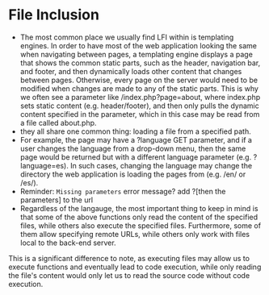 # File Inclusion
- The most common place we usually find LFI within is templating engines. In order to have most of the web application looking the same when navigating between pages, a templating engine displays a page that shows the common static parts, such as the header, navigation bar, and footer, and then dynamically loads other content that changes between pages. Otherwise, every page on the server would need to be modified when changes are made to any of the static parts. This is why we often see a parameter like /index.php?page=about, where index.php sets static content (e.g. header/footer), and then only pulls the dynamic content specified in the parameter, which in this case may be read from a file called about.php.
- they all share one common thing: loading a file from a specified path.
- For example, the page may have a ?language GET parameter, and if a user changes the language from a drop-down menu, then the same page would be returned but with a different language parameter (e.g. ?language=es). In such cases, changing the language may change the directory the web application is loading the pages from (e.g. /en/ or /es/).
- Reminder: `Missing parameters` error message? add ?[then the parameters] to the url
- Regardless of the langauge, the most important thing to keep in mind is that some of the above functions only read the content of the specified files, while others also execute the specified files. Furthermore, some of them allow specifying remote URLs, while others only work with files local to the back-end server. 

This is a significant difference to note, as executing files may allow us to execute functions and eventually lead to code execution, while only reading the file's content would only let us to read the source code without code execution. 
